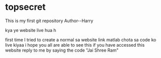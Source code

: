 # topsecret
This is my first git repository
Author--Harry

kya ye website live hua h 

first time I tried to create a normal sa website link matlab chota sa code ko live kiyaa 
i hope you all are able to see this 
if you have accessed this website reply to me by saying the code "Jai Shree Ram"
